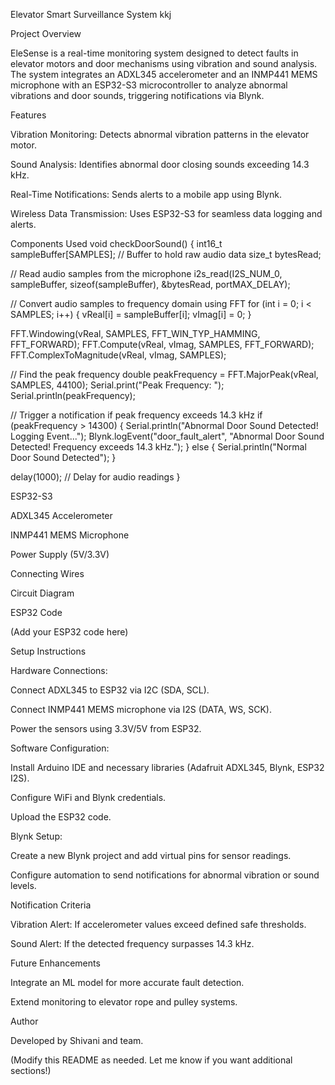 Elevator Smart Surveillance System kkj

Project Overview

EleSense is a real-time monitoring system designed to detect faults in elevator motors and door mechanisms using vibration and sound analysis. The system integrates an ADXL345 accelerometer and an INMP441 MEMS microphone with an ESP32-S3 microcontroller to analyze abnormal vibrations and door sounds, triggering notifications via Blynk.

Features

Vibration Monitoring: Detects abnormal vibration patterns in the elevator motor.

Sound Analysis: Identifies abnormal door closing sounds exceeding 14.3 kHz.

Real-Time Notifications: Sends alerts to a mobile app using Blynk.

Wireless Data Transmission: Uses ESP32-S3 for seamless data logging and alerts.

Components Used
void checkDoorSound() {
  int16_t sampleBuffer[SAMPLES];  // Buffer to hold raw audio data
  size_t bytesRead;

  // Read audio samples from the microphone
  i2s_read(I2S_NUM_0, sampleBuffer, sizeof(sampleBuffer), &bytesRead, portMAX_DELAY);

  // Convert audio samples to frequency domain using FFT
  for (int i = 0; i < SAMPLES; i++) {
    vReal[i] = sampleBuffer[i];
    vImag[i] = 0;
  }

  FFT.Windowing(vReal, SAMPLES, FFT_WIN_TYP_HAMMING, FFT_FORWARD);
  FFT.Compute(vReal, vImag, SAMPLES, FFT_FORWARD);
  FFT.ComplexToMagnitude(vReal, vImag, SAMPLES);

  // Find the peak frequency
  double peakFrequency = FFT.MajorPeak(vReal, SAMPLES, 44100);
  Serial.print("Peak Frequency: ");
  Serial.println(peakFrequency);

  // Trigger a notification if peak frequency exceeds 14.3 kHz
  if (peakFrequency > 14300) {
    Serial.println("Abnormal Door Sound Detected! Logging Event...");
    Blynk.logEvent("door_fault_alert", "Abnormal Door Sound Detected! Frequency exceeds 14.3 kHz.");
  } else {
    Serial.println("Normal Door Sound Detected");
  }

  delay(1000);  // Delay for audio readings
}

ESP32-S3

ADXL345 Accelerometer

INMP441 MEMS Microphone

Power Supply (5V/3.3V)

Connecting Wires

Circuit Diagram

ESP32 Code

(Add your ESP32 code here)

Setup Instructions

Hardware Connections:

Connect ADXL345 to ESP32 via I2C (SDA, SCL).

Connect INMP441 MEMS microphone via I2S (DATA, WS, SCK).

Power the sensors using 3.3V/5V from ESP32.

Software Configuration:

Install Arduino IDE and necessary libraries (Adafruit ADXL345, Blynk, ESP32 I2S).

Configure WiFi and Blynk credentials.

Upload the ESP32 code.

Blynk Setup:

Create a new Blynk project and add virtual pins for sensor readings.

Configure automation to send notifications for abnormal vibration or sound levels.

Notification Criteria

Vibration Alert: If accelerometer values exceed defined safe thresholds.

Sound Alert: If the detected frequency surpasses 14.3 kHz.

Future Enhancements

Integrate an ML model for more accurate fault detection.

Extend monitoring to elevator rope and pulley systems.

Author

Developed by Shivani and team.

(Modify this README as needed. Let me know if you want additional sections!)

